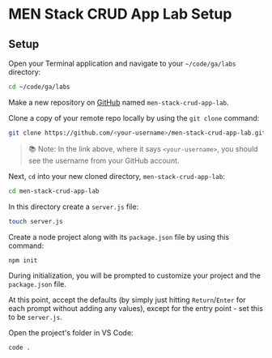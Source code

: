 <h1>
  <span class="headline">MEN Stack CRUD App Lab</span>
  <span class="subhead">Setup</span>
</h1>

## Setup

Open your Terminal application and navigate to your `~/code/ga/labs` directory:

```bash
cd ~/code/ga/labs
```

Make a new repository on [GitHub](https://github.com/) named `men-stack-crud-app-lab`.

Clone a copy of your remote repo locally by using the `git clone` command:

```bash
git clone https://github.com/<your-username>/men-stack-crud-app-lab.git
```

> 📚 Note: In the link above, where it says `<your-username>`, you should see the username from your GitHub account.

Next, `cd` into your new cloned directory, `men-stack-crud-app-lab`:

```bash
cd men-stack-crud-app-lab
```

In this directory create a `server.js` file:

```bash
touch server.js
```

Create a node project along with its `package.json` file by using this command:

```bash
npm init
```

During initialization, you will be prompted to customize your project and the `package.json` file.

At this point, accept the defaults (by simply just hitting `Return`/`Enter` for each prompt without adding any values), except for the entry point - set this to be `server.js`.

Open the project's folder in VS Code:

```bash
code .
```
